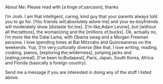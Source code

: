 About Me: Please read with [a tinge of;sarcasm], thanks

I’m Josh. I am that intelligent, caring, kind guy that your parents always told you to go for. [You friends will;absolutely adore me] and your ex-boyfriends will moderately show [distaste for;me]. [I’m like;Adam Levine], but [without all the;tattoos], the womanizing and the [millions of;bucks]. Ok, actually no, I’m more like the Dalai Lama, with Obama swag and a Morgan Freeman persona. I love spending times at Bat Mitzvahs and Quinceaneras on the weekends. Yup, [I’m very;culturally diverse ]like that. I love writing, reading, cooking, pianos, [exploring the;wilderness], jumping jacks and [eating;cereal]. [I’ve been to;Budapest], Paris, Japan, South Korea, Africa and Florida (basically a foreign country).

Send me a message if you are interested in doing any of the stuff I listed above.